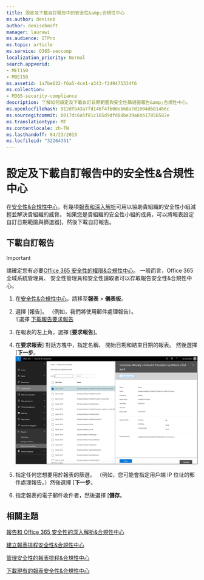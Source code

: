 ```yaml
---
title: 設定及下載自訂報告中的安全性&amp;合規性中心
ms.author: deniseb
author: denisebmsft
manager: laurawi
ms.audience: ITPro
ms.topic: article
ms.service: O365-seccomp
localization_priority: Normal
search.appverid:
- MET150
- MOE150
ms.assetid: 1a7be622-f6a5-4ce1-a343-f249475334f6
ms.collection:
- M365-security-compliance
description: 了解如何設定及下載自訂日期範圍與安全性篩選器報告&amp;合規性中心。
ms.openlocfilehash: 912dfb43a7fd146f4fb00eb68a7d1004db81466c
ms.sourcegitcommit: 0017dc6a5f81c165d9dfd88be39a6bb17856582e
ms.translationtype: MT
ms.contentlocale: zh-TW
ms.lasthandoff: 04/23/2019
ms.locfileid: "32264351"
---
```

# <a name="set-up-and-download-a-custom-report-in-the-security-amp-compliance-center"></a>設定及下載自訂報告中的安全性&amp;合規性中心

在[安全性&amp;合規性中心](https://protection.office.com)，有幾項[報表和深入解析](reports-and-insights-in-security-and-compliance.md)可用以協助貴組織的安全性小組減輕並解決貴組織的威脅。 如果您是貴組織的安全性小組的成員，可以將報表設定自訂日期範圍與篩選器]，然後下載自訂報告。 
  
## <a name="download-a-custom-report"></a>下載自訂報告

> [!IMPORTANT]
> 請確定您有必要[Office 365 安全性的權限&amp;合規性中心](permissions-in-the-security-and-compliance-center.md)。 一般而言，Office 365 全域系統管理員、 安全性管理員和安全性讀取者可以存取報告安全性&amp;合規性中心。 
  
1. 在[安全性&amp;合規性中心](https://protection.office.com)，請移至**報表** \> **儀表板**。
    
2. 選擇 [報告]。 （例如，我們將使用郵件處理報告）。<br/>![選擇 [下載報告要求報告](media/b566925d-b9d9-453d-9bdd-f2637c7ba140.png)
  
3. 在報表的左上角，選擇 [**要求報告**]。
    
4. 在**要求報表**] 對話方塊中，指定名稱、 開始日期和結束日期的報表。 然後選擇 [**下一步**。<br/>![安全性&amp;合規性中心，選擇 [報告]\>下載報告](media/65e625f5-c98c-49fc-9c1f-8c80ec8308fd.png)
  
5. 指定任何您想要用於報表的篩選。 （例如，您可能會指定用戶端 IP 位址的郵件處理報告。）然後選擇 [**下一步**。
    
6. 指定報表的電子郵件收件者，然後選擇 [**儲存**。
    
## <a name="related-topics"></a>相關主題

[報告和 Office 365 安全性的深入解析&amp;合規性中心](reports-and-insights-in-security-and-compliance.md)
  
[建立報表排程安全性&amp;合規性中心](create-a-schedule-for-a-report.md)
  
[管理安全性的報表排程&amp;合規性中心](manage-schedules-for-multiple-reports.md)
  
[下載現有的報表安全性&amp;合規性中心](download-existing-reports.md)
  

